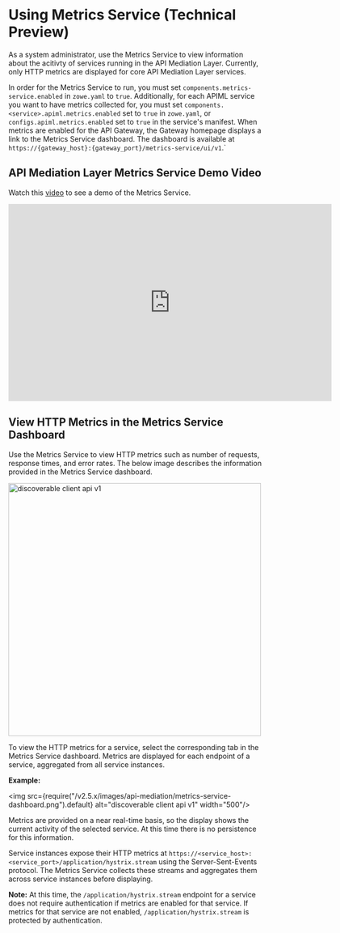 # Using Metrics Service (Technical Preview)

As a system administrator, use the Metrics Service to view information about the acitivty of services running in the API Mediation Layer.
Currently, only HTTP metrics are displayed for core API Mediation Layer services.

In order for the Metrics Service to run, you must set `components.metrics-service.enabled` in `zowe.yaml` to `true`. Additionally, for each APIML service you want to have metrics collected for, you must set `components.<service>.apiml.metrics.enabled` set to `true` in `zowe.yaml`, or `configs.apiml.metrics.enabled` set to `true` in the service's manifest. When metrics are enabled for the API Gateway, the Gateway homepage displays a link to the Metrics Service dashboard. The dashboard is available at `https://{gateway_host}:{gateway_port}/metrics-service/ui/v1`.`

## API Mediation Layer Metrics Service Demo Video

Watch this [video](https://youtu.be/KkuE6xADxPk) to see a demo of the Metrics Service.

<iframe class="embed-responsive-item" id="youtubeplayer" title="APIML metrics service demo" type="text/html" width="640" height="390" src="https://www.youtube.com/embed/KkuE6xADxPk" frameborder="0" webkitallowfullscreen="true" mozallowfullscreen="true" allowfullscreen="true"> </iframe>

## View HTTP Metrics in the Metrics Service Dashboard

Use the Metrics Service to view HTTP metrics such as number of requests, response times, and error rates. The below image describes the information provided in the Metrics Service dashboard.

<img src="https://raw.githubusercontent.com/wiki/Netflix/Hystrix/images/dashboard-annoted-circuit-640.png" alt="discoverable client api v1" width="500"/>

To view the HTTP metrics for a service, select the corresponding tab in the Metrics Service dashboard. Metrics are displayed for each endpoint of a service, aggregated from all service instances.

**Example:**

<img src={require("/v2.5.x/images/api-mediation/metrics-service-dashboard.png").default} alt="discoverable client api v1" width="500"/>

Metrics are provided on a near real-time basis, so the display shows the current activity of the selected service. At this time there is no persistence for this information.

Service instances expose their HTTP metrics at `https://<service_host>:<service_port>/application/hystrix.stream` using the Server-Sent-Events protocol. The Metrics Service collects these streams and aggregates them across service instances before displaying.

**Note:** At this time, the `/application/hystrix.stream` endpoint for a service does not require authentication if metrics are enabled for that service. If metrics for that service are not enabled, `/application/hystrix.stream` is protected by authentication.
